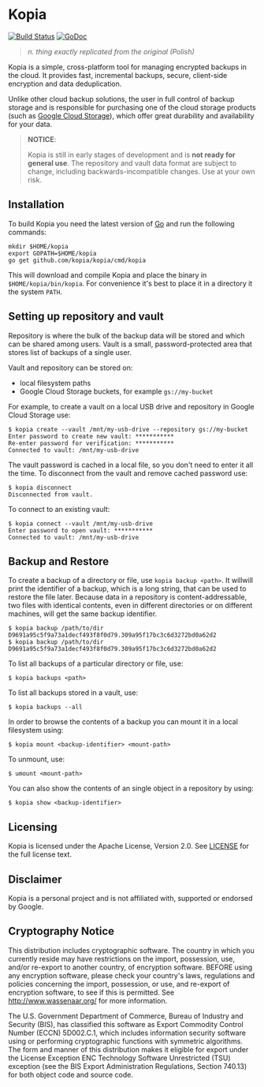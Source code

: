 Kopia
=====

[![Build Status](https://travis-ci.org/kopia/kopia.svg?branch=master)](https://travis-ci.org/kopia/kopia)
[![GoDoc](https://godoc.org/github.com/kopia/kopia?status.svg)](https://godoc.org/github.com/kopia/kopia)

> _n. thing exactly replicated from the original (Polish)_

Kopia is a simple, cross-platform tool for managing encrypted backups in the cloud. It provides fast, incremental backups, secure, client-side encryption and data deduplication.

Unlike other cloud backup solutions, the user in full control of backup storage and is responsible for purchasing one of the cloud storage products  (such as [Google Cloud Storage](https://cloud.google.com/storage/)), which offer great durability and availability for your data.

> **NOTICE**:
>
> Kopia is still in early stages of development and is **not ready for general use**.
> The repository and vault data format are subject to change, including backwards-incompatible changes. Use at your own risk.

Installation
---

To build Kopia you need the latest version of [Go](https://golang.org/dl/) and run the following commands:

```
mkdir $HOME/kopia
export GOPATH=$HOME/kopia
go get github.com/kopia/kopia/cmd/kopia
```

This will download and compile Kopia and place the binary in `$HOME/kopia/bin/kopia`. For convenience it's best to place it in a directory it the system `PATH`.

Setting up repository and vault
---

Repository is where the bulk of the backup data will be stored and which can be shared among users. Vault is a small, password-protected area that stores list of backups of a single user.

Vault and repository can be stored on:

- local filesystem paths
- Google Cloud Storage buckets, for example `gs://my-bucket`

For example, to create a vault on a local USB drive and repository in Google Cloud Storage use:

```
$ kopia create --vault /mnt/my-usb-drive --repository gs://my-bucket
Enter password to create new vault: ***********
Re-enter password for verification: ***********
Connected to vault: /mnt/my-usb-drive
```

The vault password is cached in a local file, so you don't need to enter it all the time.
To disconnect from the vault and remove cached password use:
```
$ kopia disconnect
Disconnected from vault.
```

To connect to an existing vault:
```
$ kopia connect --vault /mnt/my-usb-drive
Enter password to open vault: ***********
Connected to vault: /mnt/my-usb-drive
```

Backup and Restore
---

To create a backup of a directory or file, use `kopia backup <path>`. It willwill print the identifier of a backup, which is a long string, that can be used to restore the file later. Because data in a repository is content-addressable, two files with identical contents, even in different directories or on different machines, will get the same backup identifier.

```
$ kopia backup /path/to/dir
D9691a95c5f9a73a1decf493f8f0d79.309a95f17bc3c6d3272bd0a62d2
$ kopia backup /path/to/dir
D9691a95c5f9a73a1decf493f8f0d79.309a95f17bc3c6d3272bd0a62d2
```

To list all backups of a particular directory or file, use:
```
$ kopia backups <path>
```

To list all backups stored in a vault, use:
```
$ kopia backups --all
```

In order to browse the contents of a backup you can mount it in a local filesystem using:

```
$ kopia mount <backup-identifier> <mount-path>
```

To unmount, use:
```
$ umount <mount-path>
```

You can also show the contents of an single object in a repository by using:
```
$ kopia show <backup-identifier>
```

Licensing
---
Kopia is licensed under the Apache License, Version 2.0. See [LICENSE](LICENSE) for the full license text.

Disclaimer
---

Kopia is a personal project and is not affiliated with, supported or endorsed by Google.

Cryptography Notice
---

  This distribution includes cryptographic software. The country in
  which you currently reside may have restrictions on the import,
  possession, use, and/or re-export to another country, of encryption
  software. BEFORE using any encryption software, please check your
  country's laws, regulations and policies concerning the import,
  possession, or use, and re-export of encryption software, to see if
  this is permitted. See <http://www.wassenaar.org/> for more
  information.

  The U.S. Government Department of Commerce, Bureau of Industry and
  Security (BIS), has classified this software as Export Commodity
  Control Number (ECCN) 5D002.C.1, which includes information security
  software using or performing cryptographic functions with symmetric
  algorithms. The form and manner of this distribution makes it
  eligible for export under the License Exception ENC Technology
  Software Unrestricted (TSU) exception (see the BIS Export
  Administration Regulations, Section 740.13) for both object code and
  source code.
